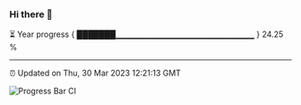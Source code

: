 ### Hi there 👋

⏳ Year progress { ███████▁▁▁▁▁▁▁▁▁▁▁▁▁▁▁▁▁▁▁▁▁▁▁ } 24.25 %

---

⏰ Updated on Thu, 30 Mar 2023 12:21:13 GMT

![Progress Bar CI](https://github.com/liununu/liununu/workflows/Progress%20Bar%20CI/badge.svg)
